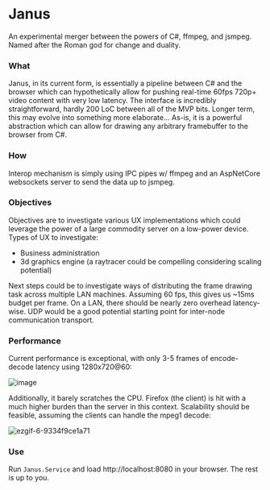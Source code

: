 # Janus
An experimental merger between the powers of C#, ffmpeg, and jsmpeg. Named after the Roman god for change and duality.

### What 
Janus, in its current form, is essentially a pipeline between C# and the browser which can hypothetically allow for pushing real-time 60fps 720p+ video content with very low latency. The interface is incredibly straightforward, hardly 200 LoC between all of the MVP bits. Longer term, this may evolve into something more elaborate... As-is, it is a powerful abstraction which can allow for drawing any arbitrary framebuffer to the browser from C#.

### How
Interop mechanism is simply using IPC pipes w/ ffmpeg and an AspNetCore websockets server to send the data up to jsmpeg.

### Objectives
Objectives are to investigate various UX implementations which could leverage the power of a large commodity server on a low-power device. Types of UX to investigate:

- Business administration
- 3d graphics engine (a raytracer could be compelling considering scaling potential)

Next steps could be to investigate ways of distributing the frame drawing task across multiple LAN machines. Assuming 60 fps, this gives us ~15ms budget per frame. On a LAN, there should be nearly zero overhead latency-wise. UDP would be a good potential starting point for inter-node communication transport.

### Performance
Current performance is exceptional, with only 3-5 frames of encode-decode latency using 1280x720@60:

![image](https://user-images.githubusercontent.com/13019172/75597068-f4dd7f00-5a58-11ea-9e4a-b59d16e748de.png)

Additionally, it barely scratches the CPU. Firefox (the client) is hit with a much higher burden than the server in this context. Scalability should be feasible, assuming the clients can handle the mpeg1 decode:

![ezgif-6-9334f9ce1a71](https://user-images.githubusercontent.com/13019172/75597500-67e7f500-5a5b-11ea-8ebc-6a7db5395dfc.gif)

### Use
Run `Janus.Service` and load http://localhost:8080 in your browser. The rest is up to you.
